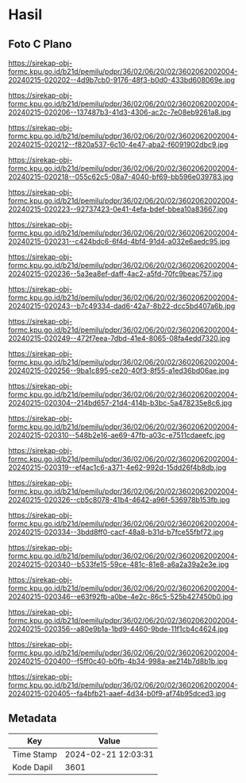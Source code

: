 # Hasil

## Foto C Plano

https://sirekap-obj-formc.kpu.go.id/b21d/pemilu/pdpr/36/02/06/20/02/3602062002004-20240215-020202--4d9b7cb0-9176-48f3-b0d0-433bd608069e.jpg

https://sirekap-obj-formc.kpu.go.id/b21d/pemilu/pdpr/36/02/06/20/02/3602062002004-20240215-020206--137487b3-41d3-4306-ac2c-7e08eb9261a8.jpg

https://sirekap-obj-formc.kpu.go.id/b21d/pemilu/pdpr/36/02/06/20/02/3602062002004-20240215-020212--f820a537-6c10-4e47-aba2-f6091902dbc9.jpg

https://sirekap-obj-formc.kpu.go.id/b21d/pemilu/pdpr/36/02/06/20/02/3602062002004-20240215-020218--055c62c5-08a7-4040-bf69-bb596e039783.jpg

https://sirekap-obj-formc.kpu.go.id/b21d/pemilu/pdpr/36/02/06/20/02/3602062002004-20240215-020223--92737423-0e41-4efa-bdef-bbea10a83667.jpg

https://sirekap-obj-formc.kpu.go.id/b21d/pemilu/pdpr/36/02/06/20/02/3602062002004-20240215-020231--c424bdc6-6f4d-4bf4-91d4-a032e6aedc95.jpg

https://sirekap-obj-formc.kpu.go.id/b21d/pemilu/pdpr/36/02/06/20/02/3602062002004-20240215-020236--5a3ea8ef-daff-4ac2-a5fd-70fc9beac757.jpg

https://sirekap-obj-formc.kpu.go.id/b21d/pemilu/pdpr/36/02/06/20/02/3602062002004-20240215-020243--b7c49334-dad6-42a7-8b22-dcc5bd407a6b.jpg

https://sirekap-obj-formc.kpu.go.id/b21d/pemilu/pdpr/36/02/06/20/02/3602062002004-20240215-020249--472f7eea-7dbd-41e4-8065-08fa4edd7320.jpg

https://sirekap-obj-formc.kpu.go.id/b21d/pemilu/pdpr/36/02/06/20/02/3602062002004-20240215-020256--9ba1c895-ce20-40f3-8f55-a1ed36bd06ae.jpg

https://sirekap-obj-formc.kpu.go.id/b21d/pemilu/pdpr/36/02/06/20/02/3602062002004-20240215-020304--214bd657-21d4-414b-b3bc-5a478235e8c6.jpg

https://sirekap-obj-formc.kpu.go.id/b21d/pemilu/pdpr/36/02/06/20/02/3602062002004-20240215-020310--548b2e16-ae69-47fb-a03c-e7511cdaeefc.jpg

https://sirekap-obj-formc.kpu.go.id/b21d/pemilu/pdpr/36/02/06/20/02/3602062002004-20240215-020319--ef4ac1c6-a371-4e62-992d-15dd26f4b8db.jpg

https://sirekap-obj-formc.kpu.go.id/b21d/pemilu/pdpr/36/02/06/20/02/3602062002004-20240215-020326--cb5c8078-41b4-4642-a96f-536978b153fb.jpg

https://sirekap-obj-formc.kpu.go.id/b21d/pemilu/pdpr/36/02/06/20/02/3602062002004-20240215-020334--3bdd8ff0-cacf-48a8-b31d-b7fce55fbf72.jpg

https://sirekap-obj-formc.kpu.go.id/b21d/pemilu/pdpr/36/02/06/20/02/3602062002004-20240215-020340--b533fe15-59ce-481c-81e8-a6a2a39a2e3e.jpg

https://sirekap-obj-formc.kpu.go.id/b21d/pemilu/pdpr/36/02/06/20/02/3602062002004-20240215-020346--e63f92fb-a0be-4e2c-86c5-525b427450b0.jpg

https://sirekap-obj-formc.kpu.go.id/b21d/pemilu/pdpr/36/02/06/20/02/3602062002004-20240215-020356--a80e9b1a-1bd9-4460-9bde-11f1cb4c4624.jpg

https://sirekap-obj-formc.kpu.go.id/b21d/pemilu/pdpr/36/02/06/20/02/3602062002004-20240215-020400--f5ff0c40-b0fb-4b34-998a-ae214b7d8b1b.jpg

https://sirekap-obj-formc.kpu.go.id/b21d/pemilu/pdpr/36/02/06/20/02/3602062002004-20240215-020405--fa4bfb21-aaef-4d34-b0f9-af74b95dced3.jpg


## Metadata

| Key        | Value               |
| ---------- | ------------------- |
| Time Stamp | 2024-02-21 12:03:31 |
| Kode Dapil | 3601                |



